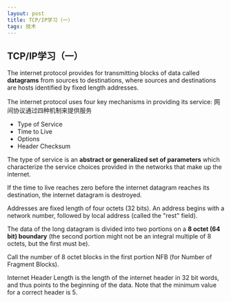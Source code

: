 ```yaml
---
layout: post
title: TCP/IP学习（一）
tags: 技术
---
```

## TCP/IP学习（一） ##

The internet protocol provides for transmitting blocks of data called **datagrams** from sources to destinations, where sources and destinations are hosts identified by fixed length addresses.

The internet protocol uses four key mechanisms in providing its service:
网间协议通过四种机制来提供服务
- Type of Service
- Time to Live
- Options
- Header Checksum

The type of service is an **abstract or generalized set of parameters** which characterize the service choices provided in the networks that make up the internet.

If the time to live reaches zero before the internet datagram reaches its destination, the internet datagram is destroyed.

Addresses are fixed length of four octets (32 bits). An address begins with a network number, followed by local address (called the "rest" field).

The data of the long datagram is divided into two portions on a **8 octet (64 bit) boundary**
(the second portion might not be an integral multiple of 8 octets, but the first must be).

Call the number of 8 octet blocks in the first portion NFB (for Number of Fragment Blocks).

Internet Header Length is the length of the internet header in 32 bit words, and thus points to the beginning of the data.  Note that the minimum value for a correct header is 5.
